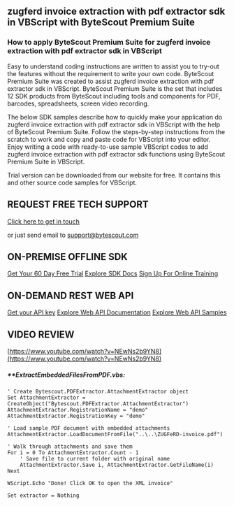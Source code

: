 ## zugferd invoice extraction with pdf extractor sdk in VBScript with ByteScout Premium Suite

### How to apply ByteScout Premium Suite for zugferd invoice extraction with pdf extractor sdk in VBScript

Easy to understand coding instructions are written to assist you to try-out the features without the requirement to write your own code. ByteScout Premium Suite was created to assist zugferd invoice extraction with pdf extractor sdk in VBScript. ByteScout Premium Suite is the set that includes 12 SDK products from ByteScout including tools and components for PDF, barcodes, spreadsheets, screen video recording.

The below SDK samples describe how to quickly make your application do zugferd invoice extraction with pdf extractor sdk in VBScript with the help of ByteScout Premium Suite. Follow the steps-by-step instructions from the scratch to work and copy and paste code for VBScript into your editor. Enjoy writing a code with ready-to-use sample VBScript codes to add zugferd invoice extraction with pdf extractor sdk functions using ByteScout Premium Suite in VBScript.

Trial version can be downloaded from our website for free. It contains this and other source code samples for VBScript.

## REQUEST FREE TECH SUPPORT

[Click here to get in touch](https://bytescout.zendesk.com/hc/en-us/requests/new?subject=ByteScout%20Premium%20Suite%20Question)

or just send email to [support@bytescout.com](mailto:support@bytescout.com?subject=ByteScout%20Premium%20Suite%20Question) 

## ON-PREMISE OFFLINE SDK 

[Get Your 60 Day Free Trial](https://bytescout.com/download/web-installer?utm_source=github-readme)
[Explore SDK Docs](https://bytescout.com/documentation/index.html?utm_source=github-readme)
[Sign Up For Online Training](https://academy.bytescout.com/)


## ON-DEMAND REST WEB API

[Get your API key](https://pdf.co/documentation/api?utm_source=github-readme)
[Explore Web API Documentation](https://pdf.co/documentation/api?utm_source=github-readme)
[Explore Web API Samples](https://github.com/bytescout/ByteScout-SDK-SourceCode/tree/master/PDF.co%20Web%20API)

## VIDEO REVIEW

[https://www.youtube.com/watch?v=NEwNs2b9YN8](https://www.youtube.com/watch?v=NEwNs2b9YN8)




<!-- code block begin -->

##### ****ExtractEmbeddedFilesFromPDF.vbs:**
    
```
' Create Bytescout.PDFExtractor.AttachmentExtractor object
Set AttachmentExtractor = CreateObject("Bytescout.PDFExtractor.AttachmentExtractor")
AttachmentExtractor.RegistrationName = "demo"
AttachmentExtractor.RegistrationKey = "demo"

' Load sample PDF document with embedded attachments
AttachmentExtractor.LoadDocumentFromFile("..\..\ZUGFeRD-invoice.pdf")

' Walk through attachments and save them
For i = 0 To AttachmentExtractor.Count - 1
    ' Save file to current folder with original name
    AttachmentExtractor.Save i, AttachmentExtractor.GetFileName(i) 
Next

WScript.Echo "Done! Click OK to open the XML invoice"

Set extractor = Nothing


```

<!-- code block end -->